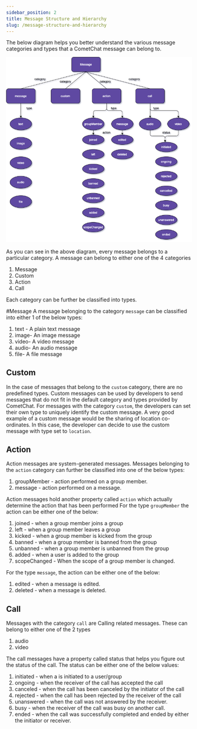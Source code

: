 ```yaml
---
sidebar_position: 2
title: Message Structure and Hierarchy
slug: /message-structure-and-hierarchy
---
```


The below diagram helps you better understand the various message categories and types that a CometChat message can belong to.


![](./assets/1633625271.png)


As you can see in the above diagram, every message belongs to a particular category. A message can belong to either one of the 4 categories
1. Message
2. Custom
3. Action
4. Call

Each category can be further be classified into types.

#Message
A message belonging to the category `message` can be classified into either 1 of the below types:
1. text - A plain text message
2. image- An image message
3. video- A video message
4. audio- An audio message
5. file- A file message


## Custom
In the case of messages that belong to the `custom` category, there are no predefined types. Custom messages can be used by developers to send messages that do not fit in the default category and types provided by CometChat. For messages with the category `custom`, the developers can set their own type to uniquely identify the custom message.
A very good example of a custom message would be the sharing of location co-ordinates.
In this case, the developer can decide to use the custom message with type set to `location`.


## Action
Action messages are system-generated messages. Messages belonging to the `action` category can further be classified into one of the below types:
1. groupMember - action performed on a group member.
2. message - action performed on a message.

Action messages hold another property called `action` which actually determine the action that has been performed
For the type `groupMember` the action can be either one of the below:
1. joined - when a group member joins a group
2. left - when a group member leaves a group
3. kicked - when a group member is kicked from the group
4. banned - when a group member is banned from the group
5. unbanned - when a group member is unbanned from the group
6. added - when a user is added to the group
7. scopeChanged - When the scope of a group member is changed.

For the type `message`, the action can be either one of the below:
1. edited - when a message is edited.
2. deleted - when a message is deleted.


## Call
Messages with the category `call` are  Calling related messages. These can belong to either one of the 2 types
1. audio
2. video

The call messages have a property called status that helps you figure out the status of the call. The status can be either one of the below values:
1. initiated - when a is initiated to a user/group
2. ongoing - when the receiver of the call has accepted the call
3. canceled - when the call has been canceled by the initiator of the call
4. rejected - when the call has been rejected by the receiver of the call
5. unanswered - when the call was not answered by the receiver.
6. busy - when the receiver of the call was busy on another call.
7. ended - when the call was successfully completed and ended by either the initiator or receiver.

